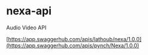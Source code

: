 # nexa-api
Audio Video API

[https://app.swaggerhub.com/apis/lathoub/nexa/1.0.0](https://app.swaggerhub.com/apis/pynch/Nexa/1.0.0)
